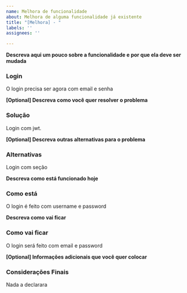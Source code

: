 ```yaml
---
name: Melhora de funcionalidade
about: Melhora de alguma funcionalidade já existente
title: "[Melhora] - "
labels: ''
assignees: ''

---
```


**Descreva aqui um pouco sobre a funcionalidade e por que ela deve ser mudada**
### Login

O login precisa ser agora com email e senha

**[Optional] Descreva como você quer resolver o problema**
### Solução

Login com jwt.

**[Optional] Descreva outras alternativas para o problema**
### Alternativas

Login com seção

**Descreva como está funcionado hoje**
### Como está

O login é feito com username e password

**Descreva como vai ficar**
### Como vai ficar

O login será feito com email e password

**[Optional] Informações adicionais que você quer colocar**
### Considerações Finais

Nada a declarara
